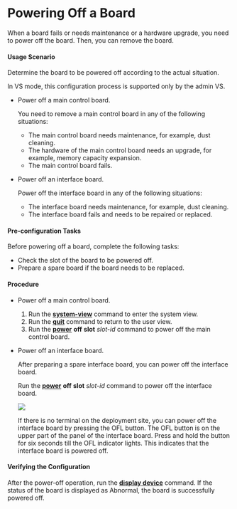 Powering Off a Board
====================

When a board fails or needs maintenance or a hardware upgrade, you need to power off the board. Then, you can remove the board.

#### Usage Scenario

Determine the board to be powered off according to the actual situation.

In VS mode, this configuration process is supported only by the admin VS.

* Power off a main control board.
  
  You need to remove a main control board in any of the following situations:
  
  + The main control board needs maintenance, for example, dust cleaning.
  + The hardware of the main control board needs an upgrade, for example, memory capacity expansion.
  + The main control board fails.
* Power off an interface board.
  
  Power off the interface board in any of the following situations:
  
  + The interface board needs maintenance, for example, dust cleaning.
  + The interface board fails and needs to be repaired or replaced.

#### Pre-configuration Tasks

Before powering off a board, complete the following tasks:

* Check the slot of the board to be powered off.
* Prepare a spare board if the board needs to be replaced.

#### Procedure

* Power off a main control board.
  1. Run the [**system-view**](cmdqueryname=system-view) command to enter the system view.
  2. Run the [**quit**](cmdqueryname=quit) command to return to the user view.
  3. Run the [**power**](cmdqueryname=power) **off** **slot** *slot-id* command to power off the main control board.
* Power off an interface board.
  
  
  
  After preparing a spare interface board, you can power off the interface board.
  
  Run the [**power**](cmdqueryname=power) **off** **slot** *slot-id* command to power off the interface board.
  
  
  
  ![](../../../../public_sys-resources/note_3.0-en-us.png) 
  
  If there is no terminal on the deployment site, you can power off the interface board by pressing the OFL button. The OFL button is on the upper part of the panel of the interface board. Press and hold the button for six seconds till the OFL indicator lights. This indicates that the interface board is powered off.

#### Verifying the Configuration

After the power-off operation, run the [**display device**](cmdqueryname=display+device) command. If the status of the board is displayed as Abnormal, the board is successfully powered off.